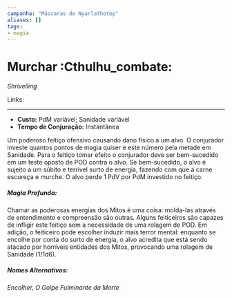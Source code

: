 ```yaml
---
campanha: "Máscaras de Nyarlathotep"
aliases: []
tags: 
- magia
---
```


# Murchar :Cthulhu_combate:
_Shrivelling_

Links:

---
-  **Custo:** PdM variável; Sanidade variável
- **Tempo de Conjuração:** Instantânea

Um poderoso feitiço ofensivo causando dano físico a um alvo. O conjurador investe quantos pontos de magia quiser e este número pela metade em Sanidade. Para o feitiço tomar efeito o conjurador deve ser bem-sucedido em um teste oposto de POD contra o alvo. Se bem-sucedido, o alvo é sujeito a um súbito e terrível surto de energia, fazendo com que a carne escureça e murche. O alvo perde 1 PdV por PdM investido no feitiço.

##### **Magia Profunda**: 
Chamar as poderosas energias dos Mitos é uma coisa: molda-las através de entendimento e compreensão são outras. Alguns feiticeiros são capazes de infligir este feitiço sem a necessidade de uma rolagem de POD. Em adição, o feiticeiro pode escolher induzir mais terror mental: enquanto se encolhe por conta do surto de energia, o alvo acredita que está sendo atacado por horríveis entidades dos Mitos, provocando uma rolagem de Sanidade (1/1d6).

##### **Nomes Alternativos**:
*Encolher, O Golpe Fulminante da Morte*